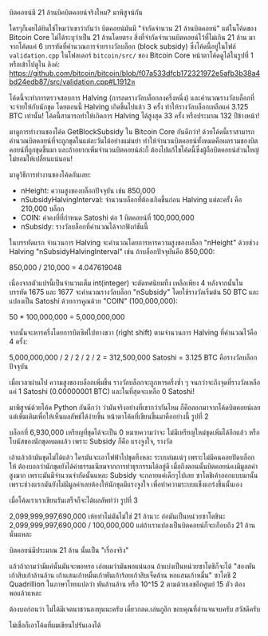 บิตคอยน์มี 21 ล้านบิคบิตคอยน์จริงไหม? มาพิสูจน์กัน

ใครๆก็เคยได้ยินใช่ไหมว่าเขาว่ากันว่า บิตคอยน์มันมี "จำกัดจำนวน 21 ล้านบิตคอยน์" แต่ในโค้ดของ Bitcoin Core ไม่ได้ระบุว่าเป็น 21 ล้านโดยตรง สิ่งที่จำกัดจำนวนบิตคอยน์ไว้ที่ไม่เกิน 21 ล้าน มาจากโค้ดแค่ 6 บรรทัดที่คำนวณการจ่ายรางวัลบล็อก (block subsidy) ซึ่งโค้ดนี้อยู่ในไฟล์ `validation.cpp` ในโฟลเดอร์ `bitcoin/src/` ของ Bitcoin Core
หน้าตาโค้ดดูได้ในรูปที่ 1 หรือเข้าไปดูใน
ลิงค์: https://github.com/bitcoin/bitcoin/blob/f07a533dfcb172321972e5afb3b38a4bd24edb87/src/validation.cpp#L1912ห

โค้ดนี้จะทำการตรวจสอบการ Halving (การลดรางวัลบล็อกลงครึ่งหนึ่ง) และคำนวณรางวัลบล็อกที่จะจ่ายให้กับนักขุด โดยตอนนี้ Halving เกิดขึ้นไปแล้ว 3 ครั้ง ทำให้รางวัลบล็อกเหลือแค่ 3.125 BTC เท่านั้น! โค้ดนี้สามารถทำให้เกิดการ Halving ได้สูงสุด 33 ครั้ง หรือประมาณ 132 ปีข้างหน้า! 

มาดูการทำงานของโค้ด GetBlockSubsidy ใน Bitcoin Core กันดีกว่า! ด้วยโค้ดนี้เราสามารถคำนวณบิตคอยน์ที่จะถูกขุดในแต่ละวันได้อย่างแม่นยำ ทำให้จำนวนบิตคอยน์ทั้งหมดคือผลรวมของบิตคอยน์ที่ถูกขุดขึ้นมา และถ้าอยากเพิ่มจำนวนบิตคอยน์ล่ะก็ ต้องไปแก้ไขโค้ดนี้ซึ่งผู้ถือบิตคอยน์ส่วนใหญ่ไม่ยอมให้เปลี่ยนแน่นอน!

มาดูวิธีการทำงานของโค้ดกันเลย:
- nHeight: ความสูงของบล็อกปัจจุบัน เช่น 850,000
- nSubsidyHalvingInterval: จำนวนบล็อกที่ต้องเกิดขึ้นก่อน Halving แต่ละครั้ง คือ 210,000 บล็อก
- COIN: ค่าคงที่ที่กำหนด Satoshi ต่อ 1 บิตคอยน์ที่ 100,000,000
- nSubsidy: รางวัลบล็อกที่คำนวณได้จากฟังก์ชันนี้

ในบรรทัดแรก จำนวนการ Halving จะคำนวณโดยการหารความสูงของบล็อก "nHeight" ด้วยช่วง Halving "nSubsidyHalvingInterval" เช่น ถ้าบล็อกปัจจุบันคือ 850,000:

850,000 / 210,000 = 4.047619048

เนื่องจากตัวแปรนี้เป็นจำนวนเต็ม int(integer) จะตัดทศนิยมทิ้ง เหลือเพียง 4 หลังจากนั้นในบรรทัด 1675 และ 1677 จะคำนวณรางวัลบล็อก "nSubsidy" โดยใช้รางวัลเริ่มต้น 50 BTC และแปลงเป็น Satoshi ด้วยการคูณด้วย "COIN" (100,000,000):

50 * 100,000,000 = 5,000,000,000

จากนั้นจะหารครึ่งโดยการบิตซิฟไปทางขวา (right shift) ตามจำนวนการ Halving ที่คำนวณไว้คือ 4 ครั้ง:

5,000,000,000 / 2 / 2 / 2 / 2 = 312,500,000 Satoshi = 3.125 BTC คือรางวัลบล็อกปัจจุบัน

เมื่อเวลาผ่านไป ความสูงของบล็อกเพิ่มขึ้น รางวัลบล็อกจะถูกหารครึ่งซ้ำ ๆ จนกว่าจะถึงจุดที่รางวัลเหลือแค่ 1 Satoshi (0.00000001 BTC) และในที่สุดจะเหลือ 0 Satoshi!

มาพิสูจน์ด้วยโค้ด Python กันดีกว่า ว่ามันจริงอย่างที่เขากว่ากันไหม
ก็คือลอกมาจากโค้ดบิตคอยน์เลย แต่เพิ่มเติมเพื่อให้เห็นผลลัพธ์ได้ง่ายขึ้น
หน้าตาโค้ดที่เขียนขึ้นมาคืออย่างนี้ รูปที่ 2


บล็อกที่ 6,930,000 เหรียญที่ขุดได้จะเป็น 0 หมายความว่าจะ ไม่มีเหรียญใหม่ขุดเพิ่มได้อีกแล้ว หรือ โบนัสของนักขุดหมดแล้ว เพราะ Subsidy ก็คือ แรงจูงใจ, รางวัล 

เอ้าแล้วถ้ามันขุดไม่ได้แล้ว ใครมันจะเอาไฟฟ้าไปขุดทิ้งหละ ระบบล่มแน่ๆ เพราะไม่มีคนคอยปิดบล็อกให้ ต้องบอกว่านักขุดยังได้ค่าธรรมเนียมจากการทำธุรกรรมได้อยู่ดี เมื่อถึงตอนนั้นบิตคอยน์คงมีมูลลค่าสูงมาก เพราะมันมีจำนวนจำกัดนั้นแหละ Subsidy จะกลายแค่เด็กๆไปเลย ซาโตชิเค้าออกแบบมานั้น เพราะช่วงแรกมันยังไม่มีมูลค่าเลยต้องให้นักขุดมีแรงจูงใจ เพื่อทำความระบบแข็งแกร่งขึ้นนั้นเอง

เมื่อโค้ดเราเราเขียนรันเสร็จก็จะได้ผลลัพท์ว่า
รูปที่ 3

2,099,999,997,690,000 เห้ยทำไม่มันไม่ใช่ 21 ล้านวะ อ๋อมันเป็นหน่วยซาโตชินะ 2,099,999,997,690,000 / 100,000,000 แต่ถ้าเราแปลงเป็นบิตคอยน์ก็จะเกือบถึง 21 ล้านนั่นแหละ

บิตคอยน์มีประมาณ 21 ล้าน นั้นเป็น "เรื่องจริง" 

แล้วถ้าถามว่ามีแค่นั้นมันจะพอหรอ เอ่อผมว่ามันพอแน่นอน ถ้าแบ่งเป็นหน่วยซาโตชิก็จะได้ "สองพันเก้าสิบเก้าล้านล้าน เก้าแสนเก้าหมื่นเก้าพันเก้าร้อยเก้าสิบเจ็ดล้าน หกแสนเก้าหมื่น" ซาโตชิ
2 Quadrillion ในภาษาไทยแปลว่า พันล้านล้าน หรือ 10^15 2 ตามด้วยเลขอีกศูนย์ 15 ตัว ต้องพอแล้วแหละ

ต้องบอก่อนว่า ไม่ได้มีเจตนาชวนลงทุนนะครับ เดี๋ยวกลด.เล่นกูอีก
ขอบคุณที่อ่านจนจบครับ สวัสดีครับ

ไม่เชื่อก็เอาโค้ดที่ผมเขียนไปรันเองได้